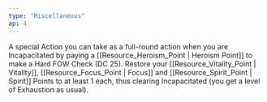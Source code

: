 ```yaml
---
type: "Miscellaneous"
ap: 4
---
```


A special Action you can take as a full-round action when you are Incapacitated by paying a [[Resource_Heroism_Point | Heroism Point]] to make a Hard FOW Check (DC 25). Restore your [[Resource_Vitality_Point | Vitality]], [[Resource_Focus_Point | Focus]] and [[Resource_Spirit_Point | Spirit]] Points to at least 1 each, thus clearing Incapacitated (you get a level of Exhaustion as usual).
